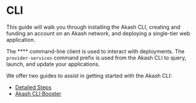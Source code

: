 # CLI

This guide will walk you through installing the Akash CLI, creating and funding an account on an Akash network, and deploying a single-tier web application.

The **** command-line client is used to interact with deployments. The `provider-services` command prefix is used from the Akash CLI to query, launch, and update your applications.

We offer two guides to assist in getting started with the Akash CLI:

* [Detailed Steps](../../other-resources/experimental/mainnet4-upgrade-docs/detailed-steps/)
* [Akash CLI Booster](akash-cli-booster/)
